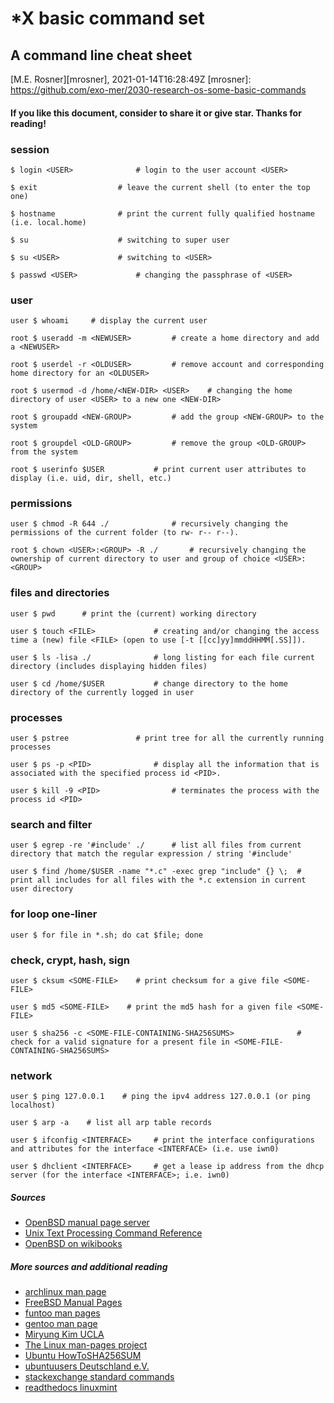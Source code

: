 # *X basic command set
## A command line cheat sheet
[M.E. Rosner][mrosner], 2021-01-14T16:28:49Z
[mrosner]: https://github.com/exo-mer/2030-research-os-some-basic-commands

#### If you like this document, consider to share it or give star. Thanks for reading!

### session
```
$ login <USER>				# login to the user account <USER>
```

```
$ exit					# leave the current shell (to enter the top one)
```

```
$ hostname				# print the current fully qualified hostname (i.e. local.home)
```

```
$ su					# switching to super user
```

```
$ su <USER>				# switching to <USER>
```

```
$ passwd <USER>				# changing the passphrase of <USER>
```

### user
```
user $ whoami     # display the current user
```

```
root $ useradd -m <NEWUSER>			# create a home directory and add a <NEWUSER>
```

```
root $ userdel -r <OLDUSER>			# remove account and corresponding home directory for an <OLDUSER>
```

```
root $ usermod -d /home/<NEW-DIR> <USER>	# changing the home directory of user <USER> to a new one <NEW-DIR>
```

```
root $ groupadd <NEW-GROUP>			# add the group <NEW-GROUP> to the system
```

```
root $ groupdel <OLD-GROUP>			# remove the group <OLD-GROUP> from the system
```


```
root $ userinfo $USER			# print current user attributes to display (i.e. uid, dir, shell, etc.)
```

### permissions
```
user $ chmod -R 644 ./				# recursively changing the permissions of the current folder (to rw- r-- r--).
```

```
root $ chown <USER>:<GROUP> -R ./		# recursively changing the ownership of current directory to user and group of choice <USER>:<GROUP>
```


### files and directories
```
user $ pwd      # print the (current) working directory
```

```
user $ touch <FILE>				# creating and/or changing the access time a (new) file <FILE> (open to use [-t [[cc]yy]mmddHHMM[.SS]]).
```


```
user $ ls -lisa ./				# long listing for each file current directory (includes displaying hidden files)
```

```
user $ cd /home/$USER			# change directory to the home directory of the currently logged in user
```

### processes

```
user $ pstree				# print tree for all the currently running processes
```

```
user $ ps -p <PID>				# display all the information that is associated with the specified process id <PID>.
```

```
user $ kill -9 <PID>				# terminates the process with the process id <PID>
```

### search and filter
```
user $ egrep -re '#include' ./		# list all files from current directory that match the regular expression / string '#include'
```

```
user $ find /home/$USER -name "*.c" -exec grep "include" {} \;	# print all includes for all files with the *.c extension in current user directory
```

### for loop one-liner
```
user $ for file in *.sh; do cat $file; done
```

### check, crypt, hash, sign
```
user $ cksum <SOME-FILE>    # print checksum for a give file <SOME-FILE>
```

```
user $ md5 <SOME-FILE>    # print the md5 hash for a given file <SOME-FILE>
```

```
user $ sha256 -c <SOME-FILE-CONTAINING-SHA256SUMS>				# check for a valid signature for a present file in <SOME-FILE-CONTAINING-SHA256SUMS>
```


### network
```
user $ ping 127.0.0.1    # ping the ipv4 address 127.0.0.1 (or ping localhost)
```

```
user $ arp -a    # list all arp table records
```

```
user $ ifconfig <INTERFACE>     # print the interface configurations and attributes for the interface <INTERFACE> (i.e. use iwn0)
```

```
user $ dhclient <INTERFACE>     # get a lease ip address from the dhcp server (for the interface <INTERFACE>; i.e. iwn0)
```

##### Sources
+ [OpenBSD manual page server](https://man.openbsd.org/man)
+ [Unix Text Processing Command Reference](https://github.com/nschneid/unix-text-commands)
+ [OpenBSD on wikibooks](https://de.wikibooks.org/wiki/OpenBSD/_Systemprogramme)

##### More sources and additional reading
+ [archlinux man page](https://wiki.archlinux.org/index.php/man_page)
+ [FreeBSD Manual Pages](https://www.freebsd.org/cgi/man.cgi)
+ [funtoo man pages](https://www.funtoo.org/Man_Pages)
+ [gentoo man page](https://wiki.gentoo.org/wiki/Man_page)
+ [Miryung Kim UCLA](http://web.cs.ucla.edu/~miryung/teaching/EE461L-Spring2012/labs/posix.html)
+ [The Linux man-pages project](https://www.kernel.org/doc/man-pages/)
+ [Ubuntu HowToSHA256SUM](https://help.ubuntu.com/community/HowToSHA256SUM)
+ [ubuntuusers Deutschland e.V.](https://wiki.ubuntuusers.de/man/)
+ [stackexchange standard commands](https://unix.stackexchange.com/questions/37064/which-are-the-standard-commands-available-in-every-linux-based-distribution)
+ [readthedocs linuxmint](https://linuxmint-installation-guide.readthedocs.io/de/latest/verify.html)
